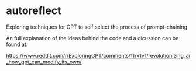 # autoreflect
Exploring techniques for GPT to self select the process of prompt-chaining

An full explanation of the ideas behind the code and a dicussion can be found at:

https://www.reddit.com/r/ExploringGPT/comments/11rx1v1/revolutionizing_ai_how_gpt_can_modify_its_own/
